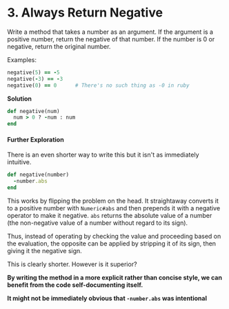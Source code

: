 # 3. Always Return Negative

Write a method that takes a number as an argument. If the argument is a positive number, return the negative of that number. If the number is 0 or negative, return the original number.

Examples:

```ruby
negative(5) == -5
negative(-3) == -3
negative(0) == 0      # There's no such thing as -0 in ruby
```

**Solution**

```ruby
def negative(num)
  num > 0 ? -num : num
end
```

#### Further Exploration

There is an even shorter way to write this but it isn't as immediately intuitive.

```ruby
def negative(number)
  -number.abs
end
```

This works by flipping the problem on the head. It straightaway converts it to a positive number with `Numeric#abs` and then prepends it with a negative operator to make it negative. `abs` returns the absolute value of a number (the non-negative value of a number without regard to its sign).

Thus, instead of operating by checking the value and proceeding based on the evaluation, the opposite can be applied by stripping it of its sign, then giving it the negative sign.

This is clearly shorter. However is it superior? 

**By writing the method in a more explicit rather than concise style, we can benefit from the code self-documenting itself.**

**It might not be immediately obvious that `-number.abs` was intentional**

